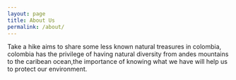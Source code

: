 ```yaml
---
layout: page
title: About Us
permalink: /about/
---
```


Take a hike aims  to share some less known natural treasures in colombia, colombia has the privilege of having natural diversity from andes mountains to the caribean ocean,the importance of knowing what we have will help us to protect our environment.

